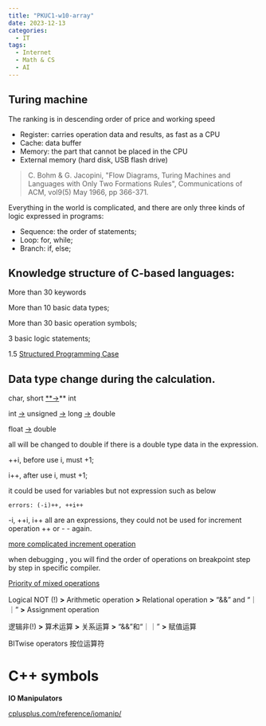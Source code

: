 ```yaml
---
title: "PKUC1-w10-array"
date: 2023-12-13
categories:
  - IT
tags:
  - Internet
  - Math & CS
  - AI
---
```



## Turing machine

The ranking is in descending order of price and working speed

- Register: carries operation data and results, as fast as a CPU
- Cache: data buffer
- Memory: the part that cannot be placed in the CPU
- External memory (hard disk, USB flash drive)

> C. Bohm & G. Jacopini, "Flow Diagrams, Turing Machines and Languages ​​with Only Two Formations Rules", Communications of ACM, vol9(5) May 1966, pp 366-371.
>

Everything in the world is complicated, and there are only three kinds of logic expressed in programs:

- Sequence: the order of statements;
- Loop: for, while;
- Branch: if, else;

## **Knowledge structure of C-based languages:**

More than 30 keywords

More than 10 basic data types;

More than 30 basic operation symbols;

3 basic logic statements;

1.5 [Structured Programming Case](https://www.coursera.org/learn/jisuanji-biancheng/lecture/UhSY9/ti-yan-jie-gou-hua-de-cheng-xu-shi-li)

## **Data type change during the calculation.**

char, short [**→](https://www.bing.com/ck/a?!&&p=fd5e590412ad8ce6JmltdHM9MTcwMzIwMzIwMCZpZ3VpZD0xZmJiNTk2MS0wODJkLTY3ZTItMTJhNS00YmI5MDk0MDY2NzQmaW5zaWQ9NTIzMw&ptn=3&ver=2&hsh=3&fclid=1fbb5961-082d-67e2-12a5-4bb909406674&psq=%e5%90%91%e5%8f%b3%e7%ae%ad%e5%a4%b4&u=a1aHR0cHM6Ly9iYWlrZS5iYWlkdS5jb20vaXRlbS8lRTIlODYlOTIvNzg0NjQ3MQ&ntb=1)** int

int [→](https://www.bing.com/ck/a?!&&p=fd5e590412ad8ce6JmltdHM9MTcwMzIwMzIwMCZpZ3VpZD0xZmJiNTk2MS0wODJkLTY3ZTItMTJhNS00YmI5MDk0MDY2NzQmaW5zaWQ9NTIzMw&ptn=3&ver=2&hsh=3&fclid=1fbb5961-082d-67e2-12a5-4bb909406674&psq=%e5%90%91%e5%8f%b3%e7%ae%ad%e5%a4%b4&u=a1aHR0cHM6Ly9iYWlrZS5iYWlkdS5jb20vaXRlbS8lRTIlODYlOTIvNzg0NjQ3MQ&ntb=1) unsigned [→](https://www.bing.com/ck/a?!&&p=fd5e590412ad8ce6JmltdHM9MTcwMzIwMzIwMCZpZ3VpZD0xZmJiNTk2MS0wODJkLTY3ZTItMTJhNS00YmI5MDk0MDY2NzQmaW5zaWQ9NTIzMw&ptn=3&ver=2&hsh=3&fclid=1fbb5961-082d-67e2-12a5-4bb909406674&psq=%e5%90%91%e5%8f%b3%e7%ae%ad%e5%a4%b4&u=a1aHR0cHM6Ly9iYWlrZS5iYWlkdS5jb20vaXRlbS8lRTIlODYlOTIvNzg0NjQ3MQ&ntb=1) long [→](https://www.bing.com/ck/a?!&&p=fd5e590412ad8ce6JmltdHM9MTcwMzIwMzIwMCZpZ3VpZD0xZmJiNTk2MS0wODJkLTY3ZTItMTJhNS00YmI5MDk0MDY2NzQmaW5zaWQ9NTIzMw&ptn=3&ver=2&hsh=3&fclid=1fbb5961-082d-67e2-12a5-4bb909406674&psq=%e5%90%91%e5%8f%b3%e7%ae%ad%e5%a4%b4&u=a1aHR0cHM6Ly9iYWlrZS5iYWlkdS5jb20vaXRlbS8lRTIlODYlOTIvNzg0NjQ3MQ&ntb=1) double

float [→](https://www.bing.com/ck/a?!&&p=fd5e590412ad8ce6JmltdHM9MTcwMzIwMzIwMCZpZ3VpZD0xZmJiNTk2MS0wODJkLTY3ZTItMTJhNS00YmI5MDk0MDY2NzQmaW5zaWQ9NTIzMw&ptn=3&ver=2&hsh=3&fclid=1fbb5961-082d-67e2-12a5-4bb909406674&psq=%e5%90%91%e5%8f%b3%e7%ae%ad%e5%a4%b4&u=a1aHR0cHM6Ly9iYWlrZS5iYWlkdS5jb20vaXRlbS8lRTIlODYlOTIvNzg0NjQ3MQ&ntb=1) double

all will be changed to double if there is a double type data in the expression.

++i, before use i, must +1;

i++, after use i, must +1;

it could be used for variables but not expression such as below

`errors: (-i)++, ++i++` 

-i, ++i, i++ all are an expressions, they could not be used for increment operation ++ or - - again.

 [more complicated increment operation](https://www.coursera.org/learn/jisuanji-biancheng/lecture/39QkH/zi-zeng-zi-jian-yun-suan) 

when debugging , you will find the order of operations on breakpoint step by step in specific compiler.

[Priority of mixed operations](https://www.coursera.org/learn/jisuanji-biancheng/lecture/dIKXB/luo-ji-yun-suan-yu-hun-he-yun-suan)


Logical NOT (!) **>** Arithmetic operation **>** Relational operation **>** “&&” and “｜｜” **>** Assignment operation

逻辑非(!)  **>**  算术运算  **>** 关系运算  **>**  “&&”和“｜｜”  **>**  赋值运算


BITwise operators 按位运算符

# C++ symbols

**IO Manipulators**

[cplusplus.com/reference/iomanip/](https://cplusplus.com/reference/iomanip/)



